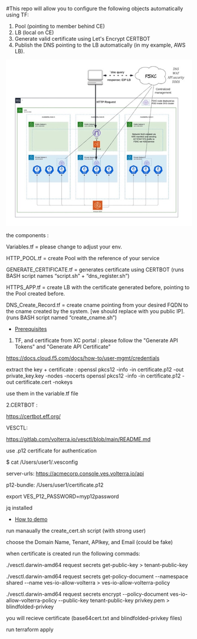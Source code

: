 #This repo will allow you to configure the following objects automatically 
using TF:

1. Pool (pointing to member behind CE)
2. LB (local on CE)
3. Generate valid certificate using Let's Encrypt CERTBOT 
4. Publish the DNS pointing to the LB automatically (in my example, AWS 
LB).

![Logo of My Project](./architecture-design.jpg)

the components :

Variables.tf = please change to adjust your env.

HTTP_POOL.tf = create Pool with the reference of your service

GENERATE_CERTIFICATE.tf = generates certificate using CERTBOT (runs BASH script names “script.sh” + “dns_register.sh”)

HTTPS_APP.tf = create LB with the certificate generated before, pointing to the Pool created before.

DNS_Create_Record.tf = create cname pointing from your desired FQDN to the cname created by the system. [we should replace with you public IP]. (runs 
BASH script named “create_cname.sh”)




- [Prerequisites](#Prerequisites)

1. TF, and certificate from XC portal :
please follow the "Generate API Tokens" and "Generate API Certificate"

https://docs.cloud.f5.com/docs/how-to/user-mgmt/credentials

extract the key + certificate :
    openssl pkcs12 -info -in certificate.p12 -out private_key.key -nodes -nocerts
    openssl pkcs12 -info -in certificate.p12 -out certificate.cert -nokeys
    
use them in the variable.tf file

2.CERTBOT :

https://certbot.eff.org/

VESCTL:

https://gitlab.com/volterra.io/vesctl/blob/main/README.md

use .p12 certificate for authentication

$ cat /Users/user1/.vesconfig

server-urls: https://acmecorp.console.ves.volterra.io/api

p12-bundle: /Users/user1/certificate.p12

export VES_P12_PASSWORD=myp12password





jq installed


- [How to demo](#How_to_demo)

run manaually the create_cert.sh script (with strong user)

choose the Domain Name, Tenant, APIkey, and Email (could be fake)

when certificate is created run the following commads:

./vesctl.darwin-amd64 request secrets get-public-key > tenant-public-key

./vesctl.darwin-amd64 request secrets get-policy-document --namespace shared --name ves-io-allow-volterra > ves-io-allow-volterra-policy

./vesctl.darwin-amd64 request secrets encrypt --policy-document ves-io-allow-volterra-policy --public-key tenant-public-key privkey.pem > blindfolded-privkey

you will recieve certificate (base64cert.txt and blindfolded-privkey files)

run terraform apply






